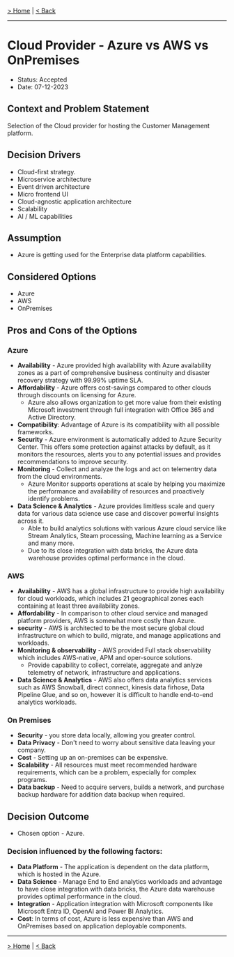 [> Home](../README.md)
| [< Back](../3.solution_architecture/README.md#architecture-decision-records-adrs)

---

# Cloud Provider - Azure vs AWS vs OnPremises

* Status: Accepted
* Date:  07-12-2023

## Context and Problem Statement

Selection of the Cloud provider for hosting the Customer Management platform.

## Decision Drivers

* Cloud-first strategy.
* Microservice architecture
* Event driven architecture
* Micro frontend UI 
* Cloud-agnostic application architecture
* Scalability
* AI / ML capabilities

## Assumption
* Azure is getting used for the Enterprise data platform capabilities.

## Considered Options

* Azure
* AWS
* OnPremises


## Pros and Cons of the Options

### Azure

* **Availability** - Azure provided high availability with Azure availability zones as a part of comprehensive business continuity and disaster recovery strategy with 99.99% uptime SLA.
* **Affordability** - Azure offers cost-savings compared to other clouds through discounts on licensing for Azure. 
    - Azure also allows organization to get more value from their existing Microsoft investment through full integration with Office 365 and Active Directory.
* **Compatibility**: Advantage of Azure is its compatibility with all possible frameworks.
* **Security** - Azure environment is automatically added to Azure Security Center. This offers some protection against attacks by default, as it monitors the resources, alerts you to any potential issues and provides recommendations to improve security.
* **Monitoring** - Collect and analyze the logs and act on telementry data from the cloud environments. 
    - Azure Monitor supports operations at scale by helping you maximize the performance and availability of resources and proactively identify problems.
* **Data Science & Analytics** - Azure provides limitless scale and query data for various data science use case and discover powerful insights across it. 
    - Able to build analytics solutions with various Azure cloud service like Stream Analytics, Steam processing, Machine learning as a Service and many more. 
    - Due to its close integration with data bricks, the Azure data warehouse provides optimal performance in the cloud.


### AWS

* **Availability** - AWS has a global infrastructure to provide high availability for cloud workloads, which includes 21 geographical zones each containing at least three availability zones.
* **Affordability** - In comparison to other cloud service and managed platform providers, AWS is somewhat more costly than Azure.
* **security** - AWS is architected to be the most secure global cloud infrastructure on which to build, migrate, and manage applications and workloads.
* **Monitoring & observability** - AWS provided Full stack observability which includes AWS-native, APM and oper-source solutions. 
    - Provide capability to collect, correlate, aggregate and anlyze telemetry of network, infrastructure and applications.
* **Data Science & Analytics** - AWS also offers data analytics services such as AWS Snowball, direct connect, kinesis data firhose, Data Pipeline Glue, and so on, however it is difficult to handle end-to-end analytics workloads.
 

### On Premises

* **Security** - you store data locally, allowing you greater control.
* **Data Privacy** - Don't need to worry about sensitive data leaving your company.
* **Cost** - Setting up an on-premises can be expensive.
* **Scalability** - All resources must meet recommended hardware requirements, which can be a problem, especially for complex programs.
* **Data backup** - Need to acquire servers, builds a network, and purchase backup hardware for addition data backup when required.

## Decision Outcome

* Chosen option - Azure.

### Decision influenced by the following factors:
* **Data Platform** - The application is dependent on the data platform, which is hosted in the Azure.
* **Data Science** - Manage End to End analytics workloads and advantage to have close integration with data bricks, the Azure data warehouse provides optimal performance in the cloud.
* **Integration** - Application integration with Microsoft components like Microsoft Entra ID, OpenAI and Power BI Analytics.
* **Cost**: In terms of cost, Azure is less expensive than AWS and OnPremises based on application deployable components.

---

[> Home](../README.md)
| [< Back](../3.solution_architecture/README.md#architecture-decision-records-adrs)

